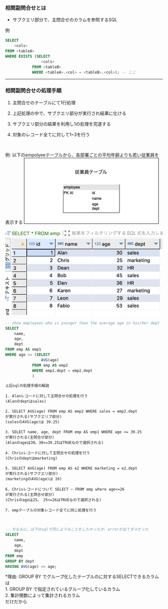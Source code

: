 ### 相関副問合せとは

- サブクエリ部分で、主問合せのカラムを参照するSQL

例
```sql
SELECT
    <cols>
FROM <tableA>
WHERE EXISTS (SELECT
                <cols>
            FROM <tableB>
            WHERE <tableA>.<col> = <tableB>.<col>); -- ここ
```

---

### 相関副問合せの処理手順

1. 主問合せのテーブルにて1行処理

2. 上記処理の中で、サブクエリ部分が実行され結果に化ける

3. サブクエリ部分の結果を利用し1の処理を完遂する

4. 対象のレコード全てに対して1~3を行う

<br>

例: 以下のempolyeeテーブルから、各部署ごとの平均年齢よりも若い従業員を表示する
<img src="./img/employee_table.png" />

<img src="./img/employee_table2.png" />

```sql
-- show employees who is younger than the average age in his/her dept
SELECT
    name,
    age,
    dept
FROM emp AS emp1
WHERE age <= (SELECT 
                AVG(age)
            FROM emp AS emp2
            WHERE emp1.dept = emp2.dept
            )
```

```
上記sqlの処理手順の解説

1. Alanレコードに対して主問合せの処理を行う
(Alanのdeptはsales)

2. SELECT AVG(age) FROM emp AS emp2 WHERE sales = emp2.dept
が実行される(サブクエリブ部分)
(salesのAVG(age)は 39.25)

3. SELECT name, age, dept FROM emp AS emp1 WHERE age <= 39.25
が実行される(主問合せ部分)
(Alanのageは30。30<=39.25はTRUEなので選択される)

4. Chrisレコードに対して主問合せの処理を行う
(Chrisのdeptはmarketing)

5. SELECT AVG(age) FROM emp AS e2 WHERE marketing = e2.dept
が実行される(サブクエリ部分)
(marketingのAVG(age)は 26)

6. Chrisレコードについて SELECT ~ FROM emp where age<=26
が実行される(主問合せ部分)
(Chrisのageは25。 25<=26はTRUEなので選択される)

7. empテーブルの対象レコード全てに同じ処理を行う
```

<br>

```sql
-- ちなみに、以下のsqlで同じようなことをしたかったが、errorが出てダメだった
SELECT
    name,
    age,
    dept
FROM emp
GROUP BY dept
HAVING AVG(age) <= age;
```
*理由: GROUP BY でグループ化したテーブルのに対するSELECTできるカラムは  
    1. GROUP BY で指定されているグループ化しているカラム  
    2. 集計関数によって集計されるカラム  
だけだから


